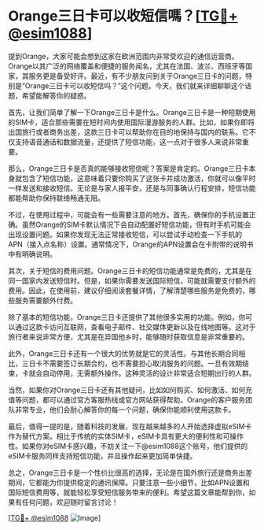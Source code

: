 # Orange三日卡可以收短信嗎？[[TG💪+ @esim1088](https://t.me/s/esim1088)]

提到Orange，大家可能会想到这家在欧洲范围内非常受欢迎的通信运营商。Orange以其广泛的网络覆盖和便捷的服务闻名，尤其在法国、波兰、西班牙等国家，其服务更是备受好评。最近，有不少朋友问到关于Orange三日卡的问题，特别是“Orange三日卡可以收短信吗？”这个问题。今天，我们就来详细聊聊这个话题，希望能解答你的疑惑。

首先，让我们简单了解一下Orange三日卡是什么。Orange三日卡是一种短期使用的SIM卡，适合那些需要在短时间内使用国际漫游服务的人群。比如，如果你即将出国旅行或者商务出差，这款三日卡可以帮助你在目的地保持与国内的联系。它不仅支持语音通话和数据流量，还提供了短信功能，这一点对于很多人来说非常重要。

那么，Orange三日卡是否真的能够接收短信呢？答案是肯定的。Orange三日卡本身就包含了短信功能，这意味着只要你购买了这张卡并成功激活，你就可以像平时一样发送和接收短信。无论是与家人报平安，还是与同事确认行程安排，短信功能都能帮助你保持联络畅通无阻。

不过，在使用过程中，可能会有一些需要注意的地方。首先，确保你的手机设置正确。虽然Orange的SIM卡默认情况下会自动配置好短信功能，但有时手机可能会出现设置问题。如果你发现无法正常接收短信，可以尝试手动检查一下手机的APN（接入点名称）设置。通常情况下，Orange的APN设置会在卡附带的说明书中有明确说明。

其次，关于短信的费用问题。Orange三日卡的短信功能通常是免费的，尤其是在同一国家内发送短信时。但是，如果你需要发送国际短信，可能就需要支付额外的费用。因此，在使用前，建议仔细阅读套餐详情，了解清楚哪些服务是免费的，哪些服务需要额外付费。

除了基本的短信功能，Orange三日卡还提供了其他很多实用的功能。例如，你可以通过这款卡访问互联网，查看电子邮件、社交媒体更新以及在线地图等。这对于旅行者来说非常方便，尤其是在异国他乡时，能够随时获取信息是非常重要的。

此外，Orange三日卡还有一个很大的优势就是它的灵活性。与其他长期合同相比，三日卡不需要签订长期合约，也不需要担心取消服务的问题。一旦有效期结束，卡就会自动停用，无需额外操作。这种灵活的设计非常适合短期出行的人群。

当然，如果你对Orange三日卡还有其他疑问，比如如何购买、如何激活、如何充值等问题，都可以通过官方客服热线或官方网站获得帮助。Orange的客户服务团队非常专业，他们会耐心解答你的每一个问题，确保你能顺利使用这款卡。

最后，值得一提的是，随着科技的发展，现在越来越多的人开始选择虚拟eSIM卡作为替代方案。相比于传统的实体SIM卡，eSIM卡具有更大的便利性和可操作性。如果你对eSIM卡感兴趣，不妨关注一下@esim1088这个账号，他们提供的eSIM卡服务同样支持短信功能，并且操作起来更加简单快捷。

总之，Orange三日卡是一个性价比很高的选择，无论是在国外旅行还是商务出差期间，它都能为你提供稳定的通讯保障。只要注意一些小细节，比如APN设置和国际短信费用等，就能轻松享受短信服务带来的便利。希望这篇文章能帮到你，如果有任何问题，欢迎随时留言讨论！

[[TG💪+ @esim1088](https://t.me/s/esim1088) ![Image](https://i.postimg.cc/4NQfJmqS/Snipaste-2025-05-13-00-14-12.png)]